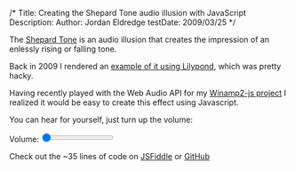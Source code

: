 /*
Title: Creating the Shepard Tone audio illusion with JavaScript
Description:
Author: Jordan Eldredge
testDate: 2009/03/25
*/

The [Shepard Tone](http://en.wikipedia.org/wiki/Shepard_tone) is an audio
illusion that creates the impression of an enlessly rising or falling tone.

Back in 2009 I rendered an [example of it using
Lilypond](http://jordaneldredge.com/projects/winamp2-js/), which was pretty
hacky.

Having recently played with the Web Audio API for my [Winamp2-js
project](http://jordaneldredge.com/projects/winamp2-js/) I realized it
would be easy to create this effect using Javascript.

You can hear for yourself, just turn up the volume:

<script>
var min_freq = 10;
var max_freq = 40000;
var steps_per_loop = 12;
var seconds_per_loop = 5;

var audioCtx = new (window.AudioContext || window.webkitAudioContext)();
var gainNode = audioCtx.createGain();
gainNode.gain.value = 0;
gainNode.connect(audioCtx.destination);

var step_speed = 1000 * seconds_per_loop / steps_per_loop;
var multiplier = Math.pow(2, 1/steps_per_loop)
var current_step = 0;
var oscillators = [];

(function shepardLoop () {
    base_freq = min_freq;
    for(i = 0; base_freq < max_freq; i++) {
        if(oscillators[i]) oscillators[i].stop(0);
        freq = base_freq * Math.pow(multiplier, current_step);
        oscillator = audioCtx.createOscillator();
        oscillator.frequency.value = freq; // value in hertz
        oscillator.connect(gainNode);
        oscillator.start(0);
        oscillators[i] = oscillator;
        base_freq = base_freq * 2;
    }
    current_step = (current_step + 1) % steps_per_loop;
    setTimeout(shepardLoop, step_speed);
})();

function setVolume(volume) {
    gainNode.gain.value = volume / 100 / oscillators.length;
}
</script>

Volume: <input type='range' min='0' max='100' value='0' oninput="javascript: setVolume(this.value)">

Check out the ~35 lines of code on
[JSFiddle](http://jsfiddle.net/captbaritone/x893Lqk5) or
[GitHub](https://raw.githubusercontent.com/captbaritone/programming-blog-content/master/blog/creating-the-shepard-tone-audio-illusion-with-javascript.md)

